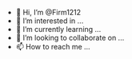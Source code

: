 - 👋 Hi, I’m @Firm1212
- 👀 I’m interested in ...
- 🌱 I’m currently learning ...
- 💞️ I’m looking to collaborate on ...
- 📫 How to reach me ...

<!---
Firm1212/Firm1212 is a ✨ special ✨ repository because its `README.md` (this file) appears on your GitHub profile.
You can click the Preview link to take a look at your changes.(FirmFirm12)
--->
